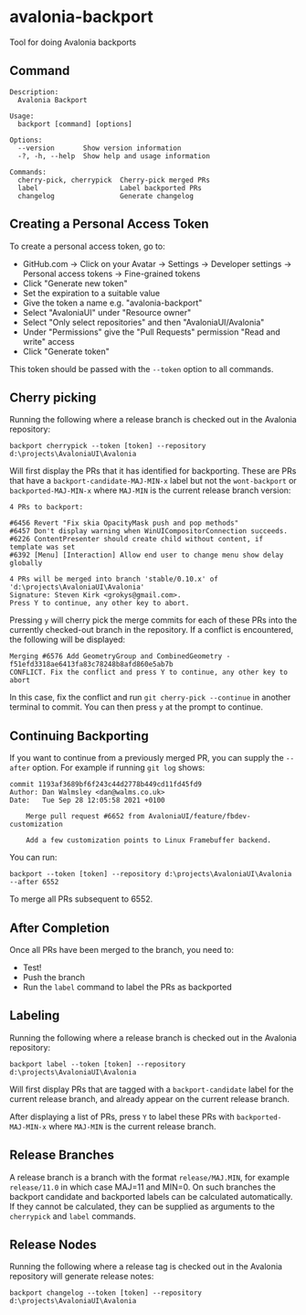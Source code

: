 # avalonia-backport

Tool for doing Avalonia backports

## Command

```
Description:
  Avalonia Backport

Usage:
  backport [command] [options]

Options:
  --version       Show version information
  -?, -h, --help  Show help and usage information

Commands:
  cherry-pick, cherrypick  Cherry-pick merged PRs
  label                    Label backported PRs
  changelog                Generate changelog
```

## Creating a Personal Access Token

To create a personal access token, go to:

- GitHub.com -> Click on your Avatar -> Settings -> Developer settings -> Personal access tokens -> Fine-grained tokens
- Click "Generate new token"
- Set the expiration to a suitable value
- Give the token a name e.g. "avalonia-backport"
- Select "AvaloniaUI" under "Resource owner"
- Select "Only select repositories" and then "AvaloniaUI/Avalonia"
- Under "Permissions" give the "Pull Requests" permission "Read and write" access
- Click "Generate token"

This token should be passed with the `--token` option to all commands.

## Cherry picking

Running the following where a release branch is checked out in the Avalonia repository:

```
backport cherrypick --token [token] --repository d:\projects\AvaloniaUI\Avalonia
```

Will first display the PRs that it has identified for backporting. These are PRs that have a `backport-candidate-MAJ-MIN-x` label but not the `wont-backport` or `backported-MAJ-MIN-x` where `MAJ-MIN` is the current release branch version:

```
4 PRs to backport:

#6456 Revert "Fix skia OpacityMask push and pop methods"
#6457 Don't display warning when WinUICompositorConnection succeeds.
#6226 ContentPresenter should create child without content, if template was set
#6392 [Menu] [Interaction] Allow end user to change menu show delay globally

4 PRs will be merged into branch 'stable/0.10.x' of 'd:\projects\AvaloniaUI\Avalonia'
Signature: Steven Kirk <grokys@gmail.com>.
Press Y to continue, any other key to abort.
```

Pressing `y` will cherry pick the merge commits for each of these PRs into the currently checked-out branch in the repository. If a conflict is encountered, the following will be displayed:

```
Merging #6576 Add GeometryGroup and CombinedGeometry - f51efd3318ae6413fa83c78248b8afd860e5ab7b
CONFLICT. Fix the conflict and press Y to continue, any other key to abort
```

In this case, fix the conflict and run `git cherry-pick --continue` in another terminal to commit. You can then press `y` at the prompt to continue.

## Continuing Backporting

If you want to continue from a previously merged PR, you can supply the `--after` option. For example if running `git log` shows:

```
commit 1193af3689bf6f243c44d2778b449cd11fd45fd9
Author: Dan Walmsley <dan@walms.co.uk>
Date:   Tue Sep 28 12:05:58 2021 +0100

    Merge pull request #6652 from AvaloniaUI/feature/fbdev-customization

    Add a few customization points to Linux Framebuffer backend.
```

You can run:

```
backport --token [token] --repository d:\projects\AvaloniaUI\Avalonia --after 6552
```

To merge all PRs subsequent to 6552.

## After Completion

Once all PRs have been merged to the branch, you need to:

- Test!
- Push the branch
- Run the `label` command to label the PRs as backported

## Labeling

Running the following where a release branch is checked out in the Avalonia repository:

```
backport label --token [token] --repository d:\projects\AvaloniaUI\Avalonia
```

Will first display PRs that are tagged with a `backport-candidate` label for the current release branch, and already appear on the current release branch.

After displaying a list of PRs, press `Y` to label these PRs with `backported-MAJ-MIN-x` where `MAJ-MIN` is the current release branch.

## Release Branches

A release branch is a branch with the format `release/MAJ.MIN`, for example `release/11.0` in which case MAJ=11 and MIN=0. On such branches the backport
candidate and backported labels can be calculated automatically. If they cannot be calculated, they can be supplied as arguments to the `cherrypick` and
`label` commands.

## Release Nodes

Running the following where a release tag is checked out in the Avalonia repository will generate release notes:

```
backport changelog --token [token] --repository d:\projects\AvaloniaUI\Avalonia
```
